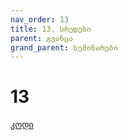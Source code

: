 ```yaml
---
nav_order: 13
title: 13. სრედები
parent: გვანცა
grand_parent: სემინარები
---
```


# 13

[კოდი](https://github.com/Freeuni-Lekva/oop-2021/tree/main/Content/Seminars/Gvantsa/13)
